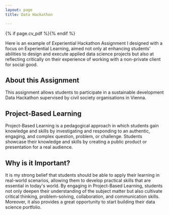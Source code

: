 ```yaml
---
layout: page
title: Data Hackathon

---
```


{% if page.cv_pdf %}<a href="{{ page.cv_pdf | prepend: 'assets/pdf/' | relative_url}}" target="_blank" rel="noopener noreferrer" class="float-right"><i class="fas fa-file-pdf" style="font-size: 48px;"></i></a>{% endif %}

Here is an example of Experiential Hackathon Assignment I designed with a focus on Experiential Learning, aimed not only at enhancing students' abilities to design and execute applied data science projects but also at reflecting critically on their experience of working with a non-private client for social good. 


## About this Assignment

This assignment allows students to participate in a sustainable development Data Hackathon supervised by civil society organisations in Vienna.


## Project-Based Learning

Project-Based Learning is a pedagogical approach in which students gain knowledge and skills by investigating and responding to an authentic, engaging, and complex question, problem, or challenge. Students showcase their knowledge and skills by creating a public product or presentation for a real audience.


## Why is it Important?

It is my strong belief that students should be able to apply their learning in real-world scenarios, allowing them to develop practical skills that are essential in today's world. By engaging in Project-Based Learning, students not only deepen their understanding of the subject matter but also cultivate critical thinking, problem-solving, collaboration, and communication skills. Moreover, it also provides a great opportunity to start building their data science portfolio.
